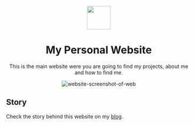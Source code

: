 <div align="center">
  <img src="https://cdn.jsdelivr.net/npm/twemoji@11.3.0/2/svg/1f33f.svg" width="64">
  <h1>My Personal Website</h1>
  <p>This is the main website were you are going to find my projects, about me and how to find me.<p>
    
![website-screenshot-of-web](https://github.com/GabsEdits/gabs.eu.org/assets/110247388/eff72e10-6a79-40f8-bd06-bd43d91935bf)
</div>

## Story
Check the story behind this website on my [blog](https://gabs.eu.org/blog/posts/changing-up-my-website).
